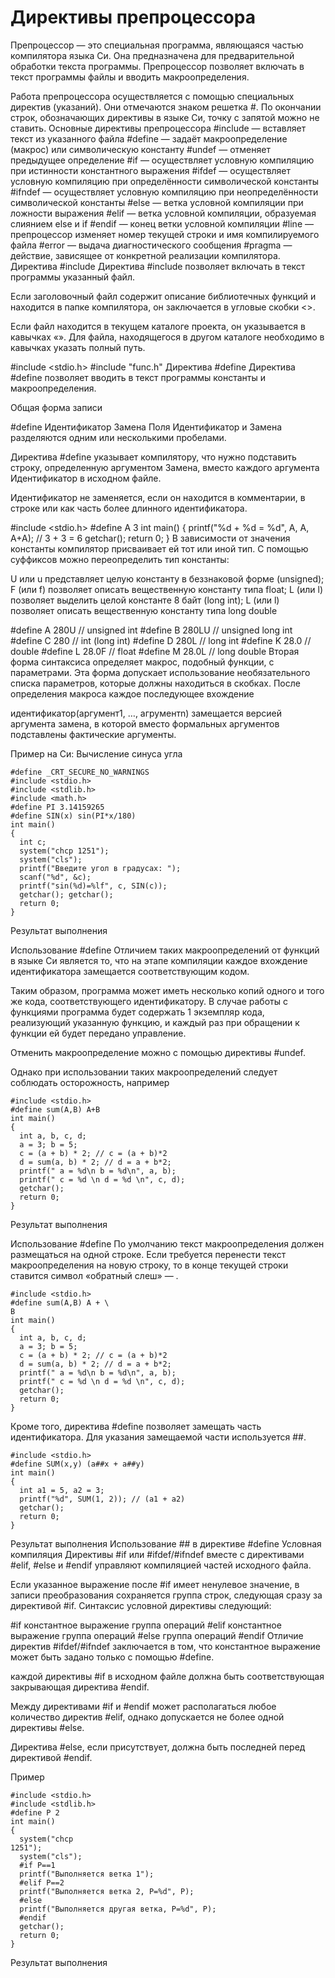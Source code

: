 # Директивы препроцессора

Препроцессор — это специальная программа, являющаяся частью компилятора языка Си. Она предназначена для предварительной обработки текста программы. Препроцессор позволяет включать в текст программы файлы и вводить макроопределения.

Работа препроцессора осуществляется с помощью специальных директив (указаний). Они отмечаются знаком решетка #. По окончании строк, обозначающих директивы в языке Си, точку с запятой можно не ставить.
Основные директивы препроцессора
#include — вставляет текст из указанного файла
#define — задаёт макроопределение (макрос) или символическую константу
#undef — отменяет предыдущее определение
#if — осуществляет условную компиляцию при истинности константного выражения
#ifdef — осуществляет условную компиляцию при определённости символической константы
#ifndef — осуществляет условную компиляцию при неопределённости символической константы
#else — ветка условной компиляции при ложности выражения
#elif — ветка условной компиляции, образуемая слиянием else и if
#endif — конец ветки условной компиляции
#line — препроцессор изменяет номер текущей строки и имя компилируемого файла
#error — выдача диагностического сообщения
#pragma — действие, зависящее от конкретной реализации компилятора.
Директива #include
Директива #include позволяет включать в текст программы указанный файл.

Если заголовочный файл содержит описание библиотечных функций и находится в папке компилятора, он заключается в угловые скобки <>.

Если файл находится в текущем каталоге проекта, он указывается в кавычках «». Для файла, находящегося в другом каталоге необходимо в кавычках указать полный путь.

 
 #include <stdio.h>
#include "func.h"
Директива #define
Директива #define позволяет вводить в текст программы константы и макроопределения.

Общая форма записи

 #define Идентификатор Замена
Поля Идентификатор и Замена разделяются одним или несколькими пробелами.

Директива #define указывает компилятору, что нужно подставить строку, определенную аргументом Замена, вместо каждого аргумента Идентификатор в исходном файле.

Идентификатор не заменяется, если он находится в комментарии, в строке или как часть более длинного идентификатора.




#include <stdio.h>
#define A 3
int main()
{
  printf("%d + %d = %d", A, A, A+A); // 3 + 3 = 6
  getchar();
  return 0;
}
В зависимости от значения константы компилятор присваивает ей тот или иной тип. С помощью суффиксов можно переопределить тип константы:

U или u представляет целую константу в беззнаковой форме (unsigned);
F (или f) позволяет описать вещественную константу типа float;
L (или l) позволяет выделить целой константе 8 байт (long int);
L (или l) позволяет описать вещественную константу типа long double
 
 
 
 
 
 
 #define A 280U   // unsigned int
#define B 280LU  // unsigned long int
#define C 280    // int (long int)
#define D 280L   // long int
#define K 28.0   // double
#define L 28.0F  // float
#define M 28.0L  // long double
Вторая форма синтаксиса определяет макрос, подобный функции, с параметрами. Эта форма допускает использование необязательного списка параметров, которые должны находиться в скобках. После определения макроса каждое последующее вхождение

 идентификатор(аргумент1, …, агрументn)
замещается версией аргумента замена, в которой вместо формальных аргументов подставлены фактические аргументы.

Пример на Си: Вычисление синуса угла



```
#define _CRT_SECURE_NO_WARNINGS
#include <stdio.h>
#include <stdlib.h>
#include <math.h>
#define PI 3.14159265
#define SIN(x) sin(PI*x/180)
int main()
{
  int c;
  system("chcp 1251");
  system("cls");
  printf("Введите угол в градусах: ");
  scanf("%d", &c);
  printf("sin(%d)=%lf", c, SIN(c));
  getchar(); getchar();
  return 0;
}
```
Результат выполнения

Использование #define
Отличием таких макроопределений от функций в языке Си является то, что на этапе компиляции каждое вхождение идентификатора замещается соответствующим кодом.

Таким образом, программа может иметь несколько копий одного и того же кода, соответствующего идентификатору. В случае работы с функциями программа будет содержать 1 экземпляр кода, реализующий указанную функцию, и каждый раз при обращении к функции ей будет передано управление.

Отменить макроопределение можно с помощью директивы #undef.

Однако при использовании таких макроопределений следует соблюдать осторожность, например



```
#include <stdio.h>
#define sum(A,B) A+B
int main()
{
  int a, b, c, d;
  a = 3; b = 5;
  c = (a + b) * 2; // c = (a + b)*2
  d = sum(a, b) * 2; // d = a + b*2;
  printf(" a = %d\n b = %d\n", a, b);
  printf(" c = %d \n d = %d \n", c, d);
  getchar();
  return 0;
}
```

Результат выполнения

Использование #define
По умолчанию текст макроопределения должен размещаться на одной строке. Если требуется перенести текст макроопределения на новую строку, то в конце текущей строки ставится символ «обратный слеш» — \.


```
#include <stdio.h>
#define sum(A,B) A + \
B
int main()
{
  int a, b, c, d;
  a = 3; b = 5;
  c = (a + b) * 2; // c = (a + b)*2
  d = sum(a, b) * 2; // d = a + b*2;
  printf(" a = %d\n b = %d\n", a, b);
  printf(" c = %d \n d = %d \n", c, d);
  getchar();
  return 0;
}
```
Кроме того, директива #define позволяет замещать часть идентификатора. Для указания замещаемой части используется ##.



```
#include <stdio.h>
#define SUM(x,y) (a##x + a##y)
int main()
{
  int a1 = 5, a2 = 3;
  printf("%d", SUM(1, 2)); // (a1 + a2)
  getchar();
  return 0;
}
```

Результат выполнения
Использование ## в директиве #define
Условная компиляция
Директивы #if или #ifdef/#ifndef вместе с директивами #elif, #else и #endif управляют компиляцией частей исходного файла.

Если указанное выражение после #if имеет ненулевое значение, в записи преобразования сохраняется группа строк, следующая сразу за директивой #if. Синтаксис условной директивы следующий:


#if константное выражение
группа операций
#elif константное выражение
группа операций
#else
группа операций
#endif
Отличие директив  #ifdef/#ifndef заключается в том, что константное выражение может быть задано только с помощью #define.

каждой директивы #if в исходном файле должна быть соответствующая закрывающая директива #endif.

Между директивами #if и #endif может располагаться любое количество директив #elif, однако допускается не более одной директивы #else.

Директива #else, если присутствует, должна быть последней перед директивой #endif.

Пример

```
#include <stdio.h>
#include <stdlib.h>
#define P 2
int main()
{
  system("chcp 
1251");
  system("cls");
  #if P==1
  printf("Выполняется ветка 1");
  #elif P==2
  printf("Выполняется ветка 2, P=%d", P);
  #else
  printf("Выполняется другая ветка, P=%d", P);
  #endif
  getchar();
  return 0;
}
```
Результат выполнения

